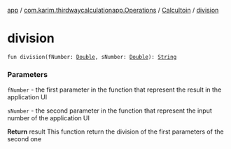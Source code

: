 [app](../../index.md) / [com.karim.thirdwaycalculationapp.Operations](../index.md) / [Calcultoin](index.md) / [division](./division.md)

# division

`fun division(fNumber: `[`Double`](https://kotlinlang.org/api/latest/jvm/stdlib/kotlin/-double/index.html)`, sNumber: `[`Double`](https://kotlinlang.org/api/latest/jvm/stdlib/kotlin/-double/index.html)`): `[`String`](https://kotlinlang.org/api/latest/jvm/stdlib/kotlin/-string/index.html)

### Parameters

`fNumber` - the first parameter in the function that represent the result in the application UI

`sNumber` - the second parameter in the function that represent the input number of the application UI

**Return**
result This function return the division  of the first  parameters of the second one

